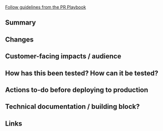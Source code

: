 [Follow guidelines from the PR Playbook](https://www.notion.so/datahawk/Playbook-Pull-Request-PR-c2a227693f954af59385379fd1444b58)

## Summary
<!--- Describe briefly your changes -->

## Changes
<!--- Provide details on impactful changes, architectures... -->

## Customer-facing impacts / audience
<!--- Specify how this feature improves something for customers. If it's technical: Specification of impact/performance/reasoning  -->
<!--- Is this feature available to all of our users, or just some?  -->

## How has this been tested? How can it be tested?
<!--- How has this been tested? -->
<!--- How can it be tested? -->

## Actions to-do before deploying to production
<!--- Provide list of actions that should be done before deploying this change to production -->
<!--- For example: run script on transac sql, update secret,  -->

## Technical documentation / building block?
<!--- Did you update the technical documentation / building block? -->
<!--- We must keep it/them up-to-date -->

## Links
<!-- Jira : https://datahawk.atlassian.net/browse/XX-999 -->
